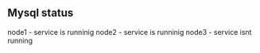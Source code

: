 ## Mysql status
node1 - service is runninig
node2 - service is runninig
node3 - service isnt running
